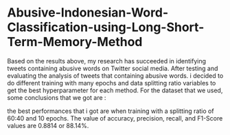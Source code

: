 # Abusive-Indonesian-Word-Classification-using-Long-Short-Term-Memory-Method

Based on the results above, my research has succeeded in identifying tweets containing abusive words on Twitter social media. After testing and evaluating the analysis of tweets that containing abusive words. i decided to do different training with many epochs and data splitting ratio variables to get the best hyperparameter for each method. For the dataset that we used, some conclusions that we got are :

the best performances that i got are when training with a splitting ratio of 60:40 and 10 epochs. The value of accuracy, precision, recall, and F1-Score values are 0.8814 or 88.14%.  
